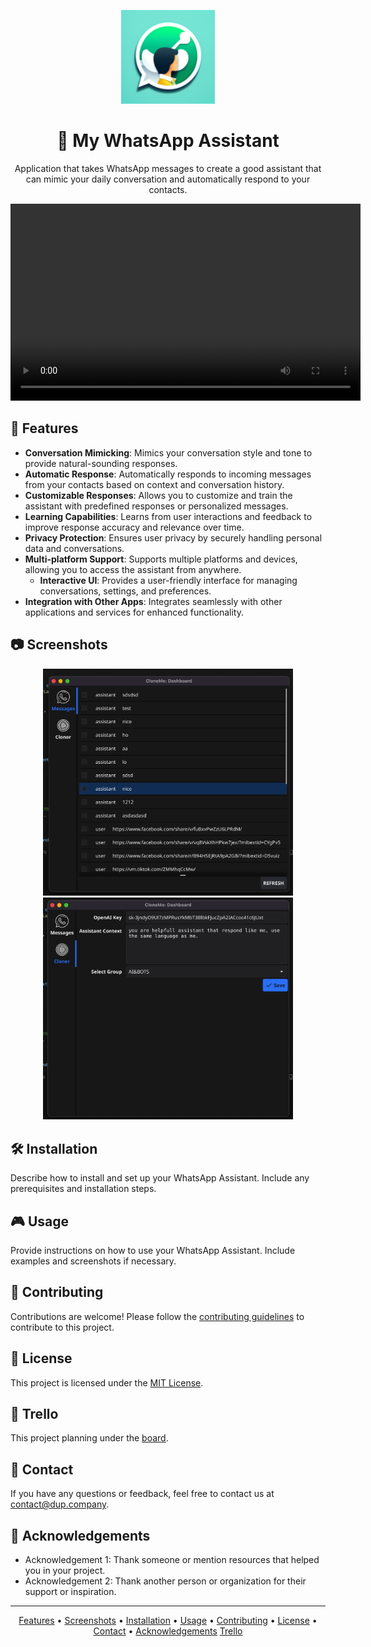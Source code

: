 <p align="center">
  <img src="icon.png" alt="Icon" width="150" height="150">
</p>

<h1 align="center">🤖 My WhatsApp Assistant</h1>

<p align="center">
  Application that takes WhatsApp messages to create a good assistant that can mimic your daily conversation and automatically respond to your contacts.
</p>

<p align="center">
  <video width="560" height="315" controls>
    <source src="pitch_video.mp4" type="video/mp4">
    Your browser does not support the video tag.
  </video>
</p>

## 🚀 Features

- **Conversation Mimicking**: Mimics your conversation style and tone to provide natural-sounding responses.
- **Automatic Response**: Automatically responds to incoming messages from your contacts based on context and conversation history.
- **Customizable Responses**: Allows you to customize and train the assistant with predefined responses or personalized messages.
- **Learning Capabilities**: Learns from user interactions and feedback to improve response accuracy and relevance over time.
- **Privacy Protection**: Ensures user privacy by securely handling personal data and conversations.
- **Multi-platform Support**: Supports multiple platforms and devices, allowing you to access the assistant from anywhere.
  - **Interactive UI**: Provides a user-friendly interface for managing conversations, settings, and preferences.
- **Integration with Other Apps**: Integrates seamlessly with other applications and services for enhanced functionality.

## 📷 Screenshots

<p align="center">
  <img src="Screen1.png" alt="Screenshot 1" width="400">
  <img src="Screen2.png" alt="Screenshot 2" width="400">
</p>

## 🛠️ Installation

Describe how to install and set up your WhatsApp Assistant. Include any prerequisites and installation steps.

## 🎮 Usage

Provide instructions on how to use your WhatsApp Assistant. Include examples and screenshots if necessary.

## 🤝 Contributing

Contributions are welcome! Please follow the [contributing guidelines](CONTRIBUTING.md) to contribute to this project.

## 📝 License

This project is licensed under the [MIT License](LICENSE).

## 📝 Trello

This project planning under the [board](https://trello.com/invite/b/je8LhpRu/ATTI964ea30475400410bc263ecdcbd296827D90A8F8/alx-team).

## 📧 Contact

If you have any questions or feedback, feel free to contact us at [contact@dup.company](mailto:contact@dup.company).

## 🌟 Acknowledgements

- Acknowledgement 1: Thank someone or mention resources that helped you in your project.
- Acknowledgement 2: Thank another person or organization for their support or inspiration.

---
<p align="center">
  <a href="#-features">Features</a> •
  <a href="#-screenshots">Screenshots</a> •
  <a href="#️-installation">Installation</a> •
  <a href="#-usage">Usage</a> •
  <a href="#-contributing">Contributing</a> •
  <a href="#-license">License</a> •
  <a href="#-contact">Contact</a> •
  <a href="#-acknowledgements">Acknowledgements</a>
  <a href="#-trello">Trello</a>
</p>
